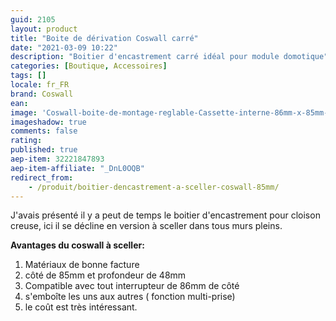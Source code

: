 ```yaml
---
guid: 2105
layout: product 
title: "Boite de dérivation Coswall carré"
date: "2021-03-09 10:22"
description: "Boitier d'encastrement carré idéal pour module domotique"
categories: [Boutique, Accessoires]
tags: []
locale: fr_FR
brand: Coswall
ean: 
image: 'Coswall-boite-de-montage-reglable-Cassette-interne-86mm-x-85mm-x-50mm-pour-interrupteur.jpg'
imageshadow: true
comments: false
rating:  
published: true
aep-item: 32221847893
aep-item-affiliate: "_DnL0OQB"
redirect_from: 
    - /produit/boitier-dencastrement-a-sceller-coswall-85mm/
---
```


J'avais présenté il y a peut de temps le boitier d'encastrement pour cloison creuse, ici il se décline en version à sceller dans tous murs pleins.

**Avantages du coswall à sceller:**

1. Matériaux de bonne facture
2. côté de 85mm et profondeur de 48mm
3. Compatible avec tout interrupteur de 86mm de côté
4. s'emboîte les uns aux autres ( fonction multi-prise)
5. le coût est très intéressant.

